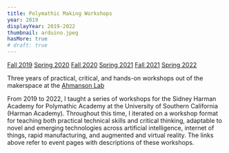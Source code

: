 ```yaml
---
title: Polymathic Making Workshops
year: 2019
displayYear: 2019-2022
thumbnail: arduino.jpeg
hasMore: true
# draft: true
---
```

<div class="links">
    <a class="button" href="https://polymathic.usc.edu/series/workshop/fall-2019">Fall 2019</a>
    <a class="button" href="https://polymathic.usc.edu/series/workshop/fall-2021">Spring 2020</a>
    <a class="button" href="https://polymathic.usc.edu/series/workshop/fall-2020">Fall 2020</a>
    <a class="button" href="https://polymathic.usc.edu/series/workshop/spring-2021">Spring 2021</a>
    <a class="button" href="https://polymathic.usc.edu/series/workshop/fall-2021">Fall 2021</a>
    <a class="button" href="https://polymathic.usc.edu/series/workshop/spring-2022">Spring 2022</a>
</div>

Three years of practical, critical, and hands-on workshops out of the makerspace at the [Ahmanson Lab](https://polymathic.usc.edu/ahmanson-lab)

<!-- more -->

From 2019 to 2022, I taught a series of workshops for the Sidney Harman Academy for Polymathic Academy at the University of Southern California (Harman Academy). Throughout this time, I iterated on a workshop format for teaching both practical technical skills and critical thinking, adaptable to novel and emerging technologies across artificial intelligence, internet of things, rapid manufacturing, and augmented and virtual reality. The links above refer to event pages with descriptions of these workshops.

